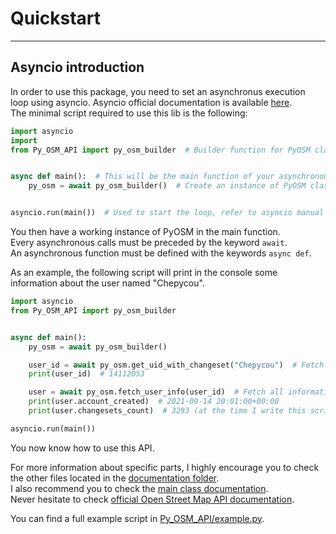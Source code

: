 # Quickstart

---

## Asyncio introduction

In order to use this package, you need to set an asynchronus execution loop using asyncio.
Asyncio official documentation is available [here](https://docs.python.org/3/library/asyncio.html).<br>
The minimal script required to use this lib is the following:

````python
import asyncio
import
from Py_OSM_API import py_osm_builder  # Builder function for PyOSM class


async def main():  # This will be the main function of your asynchronous execution loop
    py_osm = await py_osm_builder()  # Create an instance of PyOSM class and initialize it properly


asyncio.run(main())  # Used to start the loop, refer to asyncio manual for more information
````

You then have a working instance of PyOSM in the main function.<br>
Every asynchronous calls must be preceded by the keyword ``await``.<br>
An asynchronous function must be defined with the keywords ``async def``.

As an example, the following script will print in the console some information about the user named "Chepycou".

````python
import asyncio
from Py_OSM_API import py_osm_builder


async def main():
    py_osm = await py_osm_builder()

    user_id = await py_osm.get_uid_with_changeset("Chepycou")  # Fetch user ID
    print(user_id)  # 14112053

    user = await py_osm.fetch_user_info(user_id)  # Fetch all information about this user
    print(user.account_created)  # 2021-09-14 20:01:00+00:00
    print(user.changesets_count)  # 3293 (at the time I write this script)

asyncio.run(main())
````

You now know how to use this API.

For more information about specific parts, I highly encourage you to check the other files located in
the [documentation folder](.).<br>
I also recommend you to check the [main class documentation](PyOSM_class.md).<br>
Never hesitate to check [official Open Street Map API documentation](https://wiki.openstreetmap.org/wiki/API_v0.6).

You can find a full example script in [Py_OSM_API/example.py](../example.py).
